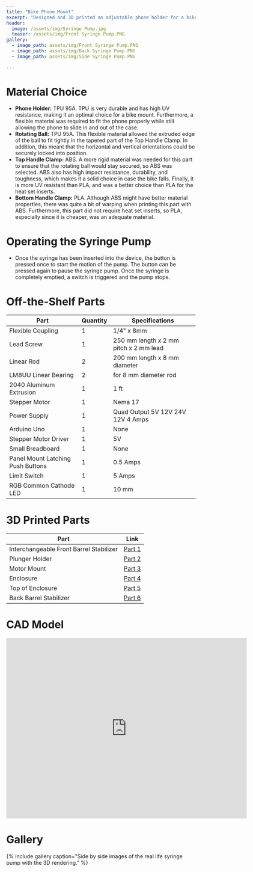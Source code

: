 ```yaml
---
title: "Bike Phone Mount"
excerpt: "Designed and 3D printed an adjustable phone holder for a bike."
header:
  image: /assets/img/Syringe Pump.jpg
  teaser: /assets/img/Front Syringe Pump.PNG
gallery:
  - image_path: assets/img/Front Syringe Pump.PNG
  - image_path: assets/img/Back Syringe Pump.PNG
  - image_path: assets/img/Side Syringe Pump.PNG
   
---
```


# Material Choice

* **Phone Holder:** TPU 95A. TPU is very durable and has high UV resistance, making it an optimal choice for a bike mount. Furthermore, a flexible material was required to fit the phone properly while still allowing the phone to slide in and out of the case.
* **Rotating Ball:** TPU 95A. This flexible material allowed the extruded edge of the ball to fit tightly in the tapered part of the Top Handle Clamp. In addition, this meant that the horizontal and vertical orientations could be securely locked into position.
* **Top Handle Clamp:** ABS. A more rigid material was needed for this part to ensure that the rotating ball would stay secured, so ABS was selected. ABS also has high impact resistance, durability, and toughness, which makes it a solid choice in case the bike falls. Finally, it is more UV resistant than PLA, and was a better choice than PLA for the heat set inserts.
* **Bottom Handle Clamp:** PLA. Although ABS might have better material properties, there was quite a bit of warping when printing this part with ABS. Furthermore, this part did not require heat set inserts, so PLA, especially since it is cheaper, was an adequate material. 

# Operating the Syringe Pump

* Once the syringe has been inserted into the device, the button is pressed once to start the motion of the pump. The button can be pressed again to pause the syringe pump. Once the syringe is completely emptied, a switch is triggered and the pump stops.

# Off-the-Shelf Parts

| Part | Quantity | Specifications |
| ---- | -------- | -------------- |
| Flexible Coupling | 1 | 1/4" x 8mm |
| Lead Screw | 1 | 250 mm length x 2 mm pitch x 2 mm lead
| Linear Rod | 2 | 200 mm length x 8 mm diameter |
| LM8UU Linear Bearing | 2 | for 8 mm diameter rod |
| 2040 Aluminum Extrusion | 1 | 1 ft |
| Stepper Motor | 1 | Nema 17 |
| Power Supply | 1 | Quad Output 5V 12V 24V 12V 4 Amps |
| Arduino Uno | 1 | None |
| Stepper Motor Driver | 1 | 5V |
| Small Breadboard | 1 | None |
| Panel Mount Latching Push Buttons | 1 | 0.5 Amps |
| Limit Switch | 1 | 5 Amps |
| RGB Common Cathode LED | 1 | 10 mm |

# 3D Printed Parts

| Part | Link |
| ---- | ---- |
| Interchangeable Front Barrel Stabilizer | [Part 1](https://a360.co/3R3PZmG) |
| Plunger Holder | [Part 2](https://a360.co/3Evrrvn) |
| Motor Mount | [Part 3](https://a360.co/3LdhPcf) |
| Enclosure | [Part 4](https://a360.co/3LdHh1s) |
| Top of Enclosure | [Part 5](https://a360.co/4816DJH) |
| Back Barrel Stabilizer | [Part 6](https://a360.co/480DwpU) |

# CAD Model
<iframe src="https://vanderbilt643.autodesk360.com/shares/public/SH35dfcQT936092f0e4396a787ea53f9a532?mode=embed" width="640" height="480" allowfullscreen="true" webkitallowfullscreen="true" mozallowfullscreen="true"  frameborder="0"></iframe>


# Gallery
{% include gallery caption="Side by side images of the real life syringe pump with the 3D rendering." %}
